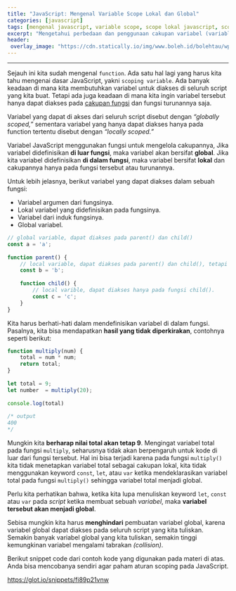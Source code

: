 ```yaml
---
title: "JavaScript: Mengenal Variable Scope Lokal dan Global"
categories: [javascript]
tags: [mengenal javascript, variable scope, scope lokal javascript, scope global javascript]
excerpt: "Mengetahui perbedaan dan penggunaan cakupan variabel (variable scope) lokal dan global dalam bahasa JavaScript"
header:
 overlay_image: "https://cdn.statically.io/img/www.boleh.id/bolehtau/wp-content/uploads/2019/09/js.jpg"
---
```

---
Sejauh ini kita sudah mengenal `function`. Ada satu hal lagi yang harus kita tahu mengenai dasar JavaScript, yakni `scoping variable`. Ada banyak keadaan di mana kita membutuhkan variabel untuk diakses di seluruh script yang kita buat. Tetapi ada juga keadaan di mana kita ingin variabel tersebut hanya dapat diakses pada [cakupan fungsi](/javascript/cakupan-variabel-javascript/) dan fungsi turunannya saja.

Variabel yang dapat di akses dari seluruh script disebut dengan _“globally scoped,”_ sementara variabel yang hanya dapat diakses hanya pada function tertentu disebut dengan _“locally scoped.”_

Variabel JavaScript menggunakan fungsi untuk mengelola cakupannya, Jika variabel didefinisikan **di luar fungsi**, maka variabel akan bersifat **global**. Jika kita variabel didefinisikan **di dalam fungsi**, maka variabel bersifat **lokal** dan cakupannya hanya pada fungsi tersebut atau turunannya.

Untuk lebih jelasnya, berikut variabel yang dapat diakses dalam sebuah fungsi:
- Variabel argumen dari fungsinya.
- Lokal variabel yang didefinisikan pada fungsinya.
- Variabel dari induk fungsinya.
- Global variabel.

```javascript
// global variable, dapat diakses pada parent() dan child()
const a = 'a'; 
 
function parent() {
    // local variable, dapat diakses pada parent() dan child(), tetapi tidak dapat diakses diluar dari fungsi tersebut.
    const b = 'b'; 
    
    function child() {
        // local varible, dapat diakses hanya pada fungsi child().
        const c = 'c';
    }
}
```

Kita harus berhati-hati dalam mendefinisikan variabel di dalam fungsi. Pasalnya, kita bisa mendapatkan **hasil yang tidak diperkirakan**, contohnya seperti berikut:

```javascript
function multiply(num) {
    total = num * num;
    return total;
}
 
let total = 9;
let number  = multiply(20);
 
console.log(total)
 
/* output
400
*/
```

Mungkin kita **berharap nilai total akan tetap 9**. Mengingat variabel total pada fungsi `multiply`, seharusnya tidak akan berpengaruh untuk kode di luar dari fungsi tersebut. Hal ini bisa terjadi karena pada fungsi `multiply()` kita tidak menetapkan variabel total sebagai cakupan lokal, kita tidak menggunakan keyword `const`, `let`, atau `var` ketika mendeklarasikan variabel total pada fungsi `multiply()` sehingga variabel total menjadi global.

Perlu kita perhatikan bahwa, ketika kita lupa menuliskan keyword `let`, `const` atau `var` pada _script_ ketika membuat sebuah _variabel_, maka **variabel tersebut akan menjadi global**.

Sebisa mungkin kita harus **menghindari** pembuatan variabel global, karena variabel global dapat diakses pada seluruh script yang kita tuliskan. Semakin banyak variabel global yang kita tuliskan, semakin tinggi kemungkinan variabel mengalami tabrakan _(collision)_.

Berikut snippet code dari contoh kode yang digunakan pada materi di atas. Anda bisa mencobanya sendiri agar paham aturan scoping pada JavaScript.

https://glot.io/snippets/fi89p21vnw
